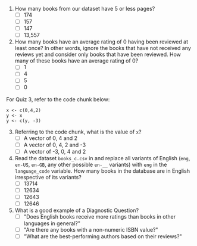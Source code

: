 1. How many books from our dataset have 5 or less pages?
    - [ ] 174  
    - [ ] 157  
    - [ ] 147  
    - [ ] 13,557  

2. How many books have an average rating of 0 having been reviewed at least once? In other words, ignore the books that have not received any reviews yet and consider only books that have been reviewed. How many of these books have an average rating of 0?  
    - [ ] 1  
    - [ ] 4  
    - [ ] 5  
    - [ ] 0  

For Quiz 3, refer to the code chunk below:

```{r eval=FALSE}
x <- c(0,4,2)
y <- x
y <- c(y, -3)
```

3. Referring to the code chunk, what is the value of `x`?
    - [ ] A vector of 0, 4 and 2  
    - [ ] A vector of 0, 4, 2 and -3  
    - [ ] A vector of -3, 0, 4 and 2  

4. Read the dataset `books_c.csv` in and replace all variants of English (`eng`, `en-US`, `en-GB`, any other possible `en-__` variants) with `eng` in the `language_code` variable. How many books in the database are in English irrespective of its variants?
    - [ ] 13714
    - [ ] 12634
    - [ ] 12643  
    - [ ] 12646  

5. What is a good example of a Diagnostic Question?
    - [ ] "Does English books receive more ratings than books in other languages     in general?"
    - [ ] "Are there any books with a non-numeric ISBN value?"
    - [ ] "What are the best-performing authors based on their reviews?"  

